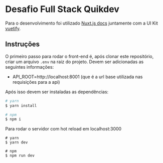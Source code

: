# Desafio Full Stack Quikdev
Para o desenvolvimento foi utilizado [Nuxt.js docs](https://nuxtjs.org) juntamente com a UI Kit [vuetify](https://vuetifyjs.com/en/).


## Instruções
O primeiro passo para rodar o front-end é, após clonar este repositório, criar um arquivo `.env` na raiz do projeto. Devem ser adicionadas as seguintes informações:

- API_ROOT=http://localhost:8001 (que é a url base utilizada nas requisições para a api)

Após isso devem ser instaladas as dependências:

```bash
# yarn
$ yarn install

# npm
$ npm i
```

Para rodar o servidor com hot reload em localhost:3000
```
# yarn
$ yarn dev

# npm
$ npm run dev
```
